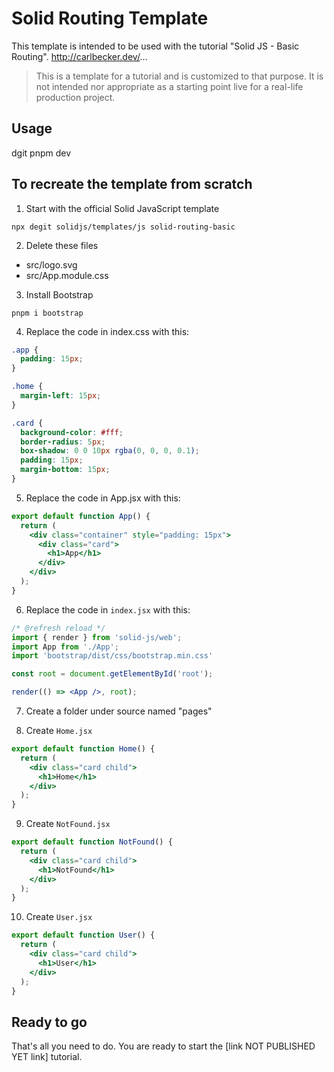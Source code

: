 # Solid Routing Template

This template is intended to be used with the tutorial "Solid JS - Basic Routing".
http://carlbecker.dev/...

> This is a template for a tutorial and is customized to that purpose. It is not intended nor appropriate as a starting point live for a real-life production project.

## Usage

dgit
pnpm dev

## To recreate the template from scratch

1. Start with the official Solid JavaScript template

```
npx degit solidjs/templates/js solid-routing-basic
```

2. Delete these files

- src/logo.svg
- src/App.module.css

3. Install Bootstrap

```
pnpm i bootstrap
```

4. Replace the code in index.css with this:

```css
.app {
  padding: 15px;
}

.home {
  margin-left: 15px;
}

.card {
  background-color: #fff;
  border-radius: 5px;
  box-shadow: 0 0 10px rgba(0, 0, 0, 0.1);
  padding: 15px;
  margin-bottom: 15px;
}
```

5. Replace the code in App.jsx with this:

```jsx
export default function App() {
  return (
    <div class="container" style="padding: 15px">
      <div class="card">
        <h1>App</h1>
      </div>
    </div>
  );
}
```

6. Replace the code in `index.jsx` with this:

```jsx
/* @refresh reload */
import { render } from 'solid-js/web';
import App from './App';
import 'bootstrap/dist/css/bootstrap.min.css'

const root = document.getElementById('root');

render(() => <App />, root);
```

7. Create a folder under source named "pages"


8. Create `Home.jsx`

```jsx
export default function Home() {
  return (
    <div class="card child">
      <h1>Home</h1>
    </div>
  );
}
```

9. Create `NotFound.jsx`
```jsx
export default function NotFound() {
  return (
    <div class="card child">
      <h1>NotFound</h1>
    </div>
  );
}
```

10. Create `User.jsx`

```jsx
export default function User() {
  return (
    <div class="card child">
      <h1>User</h1>
    </div>
  );
}
```

## Ready to go

That's all you need to do. You are ready to start the [link NOT PUBLISHED YET link] tutorial.